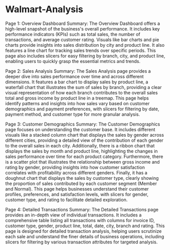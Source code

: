 # Walmart-Analysis
Page 1: Overview Dashboard
Summary:
The Overview Dashboard offers a high-level snapshot of the business's overall performance. It includes key performance indicators (KPIs) such as total sales, the number of transactions, and average customer rating. Visuals like bar charts and pie charts provide insights into sales distribution by city and product line. It also features a line chart for tracking sales trends over specific periods. This page also includes slicers for easy filtering by branch, city, and product line, enabling users to quickly grasp the essential metrics and trends.

Page 2: Sales Analysis
Summary:
The Sales Analysis page provides a deeper dive into sales performance over time and across different dimensions. It features a bar chart to display sales by product line, a waterfall chart that illustrates the sum of sales by branch, providing a clear visual representation of how each branch contributes to the overall sales total and gross income by product line in a treemap. This page helps identify patterns and insights into how sales vary based on customer demographics and payment preferences, with slicers for filtering by date, payment method, and customer type for more granular analysis.

Page 3: Customer Demographics
Summary:
The Customer Demographics page focuses on understanding the customer base. It includes different visuals like a stacked column chart that displays the sales by gender across different cities, providing a detailed view of the contribution of each gender to the overall sales in each city. Additionally, there is a ribbon chart that displays the sales by month and product line, highlighting the changes in sales performance over time for each product category. Furthermore, there is a scatter plot that illustrates the relationship between gross income and rating by gender, providing insights into how customer satisfaction correlates with profitability across different genders. Finally, it has a doughnut chart that displays the sales by customer type, clearly showing the proportion of sales contributed by each customer segment (Member and Normal). This page helps businesses understand their customer profiles, preferences, and satisfaction levels, with slicers for gender, customer type, and rating to facilitate detailed exploration.

Page 4: Detailed Transactions
Summary:
The Detailed Transactions page provides an in-depth view of individual transactions. It includes a comprehensive table listing all transactions with columns for invoice ID, customer type, gender, product line, total, date, city, branch and rating. This page is designed for detailed transaction analysis, helping users scrutinize each sale and understand the finer details of business operations, including slicers for filtering by various transaction attributes for targeted analysis.






